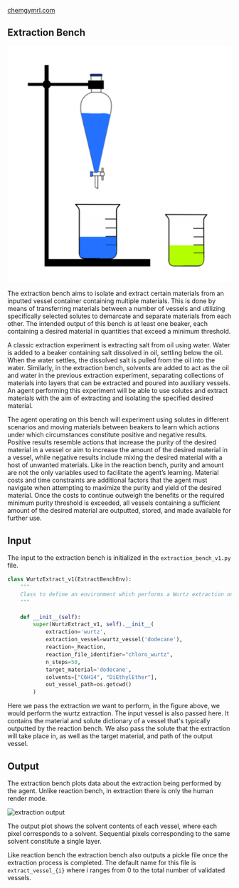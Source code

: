 [chemgymrl.com](https://chemgymrl.com/)

## Extraction Bench

<span style="display:block;text-align:center">![Extraction](tutorial_figures/extraction.png)

The extraction bench aims to isolate and extract certain materials from an inputted vessel container containing multiple materials. This is done by means of transferring materials between a number of vessels and utilizing specifically selected solutes to demarcate and separate materials from each other. The intended output of this bench is at least one beaker, each containing a desired material in quantities that exceed a minimum threshold.
 
A classic extraction experiment is extracting salt from oil using water. Water is added to a beaker containing salt dissolved in oil, settling below the oil. When the water settles, the dissolved salt is pulled from the oil into the water. Similarly, in the extraction bench, solvents are added to act as the oil and water in the previous extraction experiment, separating collections of materials into layers that can be extracted and poured into auxiliary vessels. An agent performing this experiment will be able to use solutes and extract materials with the aim of extracting and isolating the specified desired material.

The agent operating on this bench will experiment using solutes in different scenarios and moving materials between beakers to learn which actions under which circumstances constitute positive and negative results. Positive results resemble actions that increase the purity of the desired material in a vessel or aim to increase the amount of the desired material in a vessel, while negative results include mixing the desired material with a host of unwanted materials. Like in the reaction bench, purity and amount are not the only variables used to facilitate the agent’s learning. Material costs and time constraints are additional factors that the agent must navigate when attempting to maximize the purity and yield of the desired material. Once the costs to continue outweigh the benefits or the required minimum purity threshold is exceeded, all vessels containing a sufficient amount of the desired material are outputted, stored, and made available for further use.

## Input 

The input to the extraction bench is initialized in the `extraction_bench_v1.py` file.

```python
class WurtzExtract_v1(ExtractBenchEnv):
    """
    Class to define an environment which performs a Wurtz extraction on materials in a vessel.
    """

    def __init__(self):
        super(WurtzExtract_v1, self).__init__(
            extraction='wurtz',
            extraction_vessel=wurtz_vessel('dodecane'),
            reaction=_Reaction,
            reaction_file_identifier="chloro_wurtz",
            n_steps=50,
            target_material='dodecane',
            solvents=["C6H14", "DiEthylEther"],
            out_vessel_path=os.getcwd()
        )
```

Here we pass the extraction we want to perform, in the figure above, we would perform the wurtz extraction. The input 
vessel is also passed here. It contains the material and solute dictionary of a vessel that's typically outputted by the
reaction bench. We also pass the solute that the extraction will take place in, as well as the target material, and path 
of the output vessel.

## Output

The extraction bench plots data about the extraction being performed by the agent. Unlike reaction bench, in extraction 
there is only the human render mode.

![extraction output](../tutorial_figures/extraction/human_render_extraction.png)

The output plot shows the solvent contents of each vessel, where each pixel corresponds to a solvent. Sequential pixels
corresponding to the same solvent constitute a single layer.

Like reaction bench the extraction bench also outputs a pickle file once the extraction process is completed. The
default name for this file is `extract_vessel_{i}` where i ranges from 0 to the total number of validated vessels.
